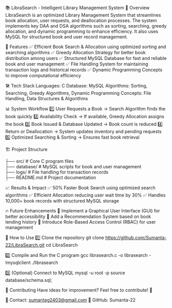 📚 LibraSearch - Intelligent Library Management System
📌 Overview
LibraSearch is an optimized Library Management System that streamlines book allocation, user requests, and deallocation processes. The system implements key DAA and DSA algorithms such as sorting, searching, greedy allocation, and dynamic programming to enhance efficiency. It also uses MySQL for structured book and user record management.

🚀 Features
✅ Efficient Book Search & Allocation using optimized sorting and searching algorithms
✅ Greedy Allocation Strategy for better book distribution among users
✅ Structured MySQL Database for fast and reliable book and user management
✅ File Handling System for maintaining transaction logs and historical records
✅ Dynamic Programming Concepts to improve computational efficiency

🛠 Tech Stack
Languages: C
Database: MySQL
Algorithms: Sorting, Searching, Greedy Algorithms, Dynamic Programming
Concepts: File Handling, Data Structures & Algorithms

📊 System Workflow
1️⃣ User Requests a Book → Search Algorithm finds the book quickly
2️⃣ Availability Check → If available, Greedy Allocation assigns the book
3️⃣ Book Issued & Database Updated → Book count is reduced
4️⃣ Return or Deallocation → System updates inventory and pending requests
5️⃣ Optimized Searching & Sorting → Ensures fast book retrieval

🏗 Project Structure

├── src/                # Core C program files  
├── database/           # MySQL scripts for book and user management  
├── logs/               # File handling for transaction records  
├── README.md           # Project documentation  

📈 Results & Impact
✅ 50% Faster Book Search using optimized search algorithms
✅ Efficient Allocation reducing user wait time by 30%
✅ Handles 10,000+ book records with structured MySQL storage

🔥 Future Enhancements
🔹 Implement a Graphical User Interface (GUI) for better accessibility
🔹 Add a Recommendation System based on book lending history
🔹 Introduce Role-Based Access Control (RBAC) for user management

📌 How to Use
1️⃣ Clone the repository
git clone https://github.com/Sumanta-22/LibraSearch.git
cd LibraSearch

2️⃣ Compile and Run the C program
gcc librasearch.c -o librasearch -lmysqlclient
./librasearch

3️⃣ (Optional) Connect to MySQL
mysql -u root -p
source database/schema.sql;

📢 Contributing
Have ideas for improvement? Feel free to contribute! 🚀

📧 Contact: sumantag2403@gmail.com
🔗 GitHub: Sumanta-22
